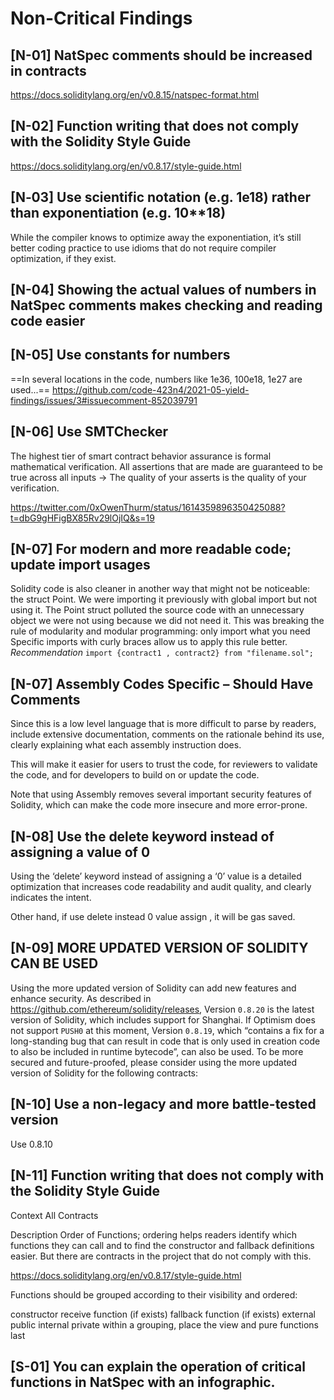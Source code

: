 

# Non-Critical Findings

## [N-01] NatSpec comments should be increased in contracts

https://docs.soliditylang.org/en/v0.8.15/natspec-format.html

## [N-02] Function writing that does not comply with the Solidity Style Guide

https://docs.soliditylang.org/en/v0.8.17/style-guide.html

## [N‑03] Use scientific notation (e.g. 1e18) rather than exponentiation (e.g. 10**18)
While the compiler knows to optimize away the exponentiation, it’s still better coding practice to use idioms that do not require compiler optimization, if they exist.



## [N-04] Showing the actual values of numbers in NatSpec comments makes checking and reading code easier


## [N-05] Use constants for numbers
==In several locations in the code, numbers like 1e36, 100e18, 1e27 are used...==
https://github.com/code-423n4/2021-05-yield-findings/issues/3#issuecomment-852039791

## [N-06] Use SMTChecker
The highest tier of smart contract behavior assurance is formal mathematical verification. All assertions that are made are guaranteed to be true across all inputs → The quality of your asserts is the quality of your verification.

https://twitter.com/0xOwenThurm/status/1614359896350425088?t=dbG9gHFigBX85Rv29lOjIQ&s=19

## [N-07] For modern and more readable code; update import usages

Solidity code is also cleaner in another way that might not be noticeable: the struct Point. We were importing it previously with global import but not using it. The Point struct polluted the source code with an unnecessary object we were not using because we did not need it.
This was breaking the rule of modularity and modular programming: only import what you need Specific imports with curly braces allow us to apply this rule better.
*Recommendation*
`import {contract1 , contract2} from "filename.sol";`


## [N-07] Assembly Codes Specific – Should Have Comments
Since this is a low level language that is more difficult to parse by readers, include extensive documentation, comments on the rationale behind its use, clearly explaining what each assembly instruction does.

This will make it easier for users to trust the code, for reviewers to validate the code, and for developers to build on or update the code.

Note that using Assembly removes several important security features of 
Solidity, which can make the code more insecure and more error-prone.


## [N-08] Use the delete keyword instead of assigning a value of 0
Using the ‘delete’ keyword instead of assigning a ‘0’ value is a detailed optimization that increases code readability and audit quality, and clearly indicates the intent.

Other hand, if use delete instead 0 value assign , it will be gas saved.

## [N-09] MORE UPDATED VERSION OF SOLIDITY CAN BE USED

Using the more updated version of Solidity can add new features and enhance security. As described in <ins>https://github.com/ethereum/solidity/releases</ins>, Version `0.8.20` is the latest version of Solidity, which includes support for Shanghai. If Optimism does not support `PUSH0` at this moment, Version `0.8.19`, which “contains a fix for a long-standing bug that can result in code that is only used in creation code to also be included in runtime bytecode”, can also be used. To be more secured and future-proofed, please consider using the more updated version of Solidity for the following contracts:

## [N-10] Use a non-legacy and more battle-tested version
Use 0.8.10


## [N-11] Function writing that does not comply with the Solidity Style Guide
Context
All Contracts

Description
Order of Functions; ordering helps readers identify which functions they can call and to find the constructor and fallback definitions easier. But there are contracts in the project that do not comply with this.

https://docs.soliditylang.org/en/v0.8.17/style-guide.html

Functions should be grouped according to their visibility and ordered:

constructor
receive function (if exists)
fallback function (if exists)
external
public
internal
private
within a grouping, place the view and pure functions last



 
##  [S-01] You can explain the operation of critical functions in NatSpec with an infographic.

